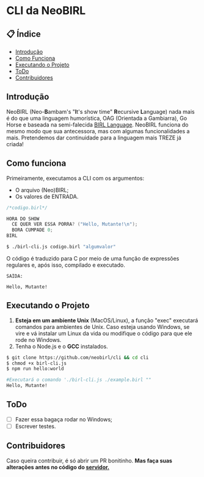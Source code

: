 # CLI da NeoBIRL

## 📋 Índice

- [Introdução](#introdução)
- [Como Funciona](#como-funciona)
- [Executando o Projeto](#executando-o-projeto)
- [ToDo](#todo)
- [Contribuidores](#contribuidores)


## Introdução

NeoBIRL (Neo-<b>B</b>ambam's "<b>I</b>t's show time" <b>R</b>ecursive <b>L</b>anguage) nada mais é do que uma linguagem humorística, OAG (Orientada a Gambiarra), Go Horse e baseada na semi-falecida <a href="https://github.com/birl-language/" target="_blank">BIRL Language</a>. NeoBIRL funciona do mesmo modo que sua antecessora, mas com algumas funcionalidades a mais. Pretendemos dar continuidade para a linguagem mais TREZE já criada!

## Como funciona

Primeiramente, executamos a CLI com os argumentos:
- O arquivo (Neo)BIRL;
- Os valores de ENTRADA.

```C
/*codigo.birl*/

HORA DO SHOW
  CE QUER VER ESSA PORRA? ("Hello, Mutante!\n");
  BORA CUMPADE 0;
BIRL
```

```bash
$ ./birl-cli.js codigo.birl "algumvalor"
```

O código é traduzido para C por meio de uma função de expressões regulares e, após isso, compilado e executado. 

```
SAÍDA:

Hello, Mutante!
```

## Executando o Projeto

1. <b>Esteja em um ambiente Unix</b> (MacOS/Linux), a função "exec" executará comandos para ambientes de Unix. Caso esteja usando Windows, se vire e vá instalar um Linux da vida ou modifique o código para que ele rode no Windows. 
2. Tenha o Node.js e o <b>GCC</b> instalados.
```bash 
$ git clone https://github.com/neobirl/cli && cd cli
$ chmod +x birl-cli.js
$ npm run hello:world

#Executará o comando './birl-cli.js ./example.birl ""
Hello, Mutante!
```

## ToDo

- [ ] Fazer essa bagaça rodar no Windows;
- [ ] Escrever testes.

## Contribuidores

Caso queira contribuir, é só abrir um PR bonitinho. <b>Mas faça suas alterações antes no código do <a href="https://github.com/neobirl/server">servidor.</a></b>


